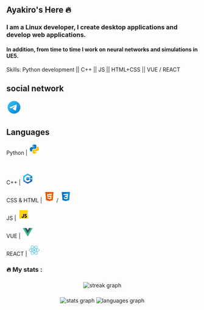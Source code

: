 ## Ayakiro's Here 🔥
### I am a Linux developer, I create desktop applications and develop web applications.
#### In addition, from time to time I work on neural networks and simulations in UE5.

Skills: Python development || C++ || JS || HTML+CSS || VUE / REACT 


## social network
<a href="https://t.me/Ayakiro">
  <img src="image.png" width="40" height="40" alt="Telegram">
</a>

## Languages
<p> Python |  <img src="python.svg" width="30" height="30" alt="python"> </p> 
<br>
<p> C++ |  <img src="cpp.svg" width="30" height="30" alt="python"> </p>
<p> CSS & HTML |  <img src="html.svg" width="30" height="30" alt="python"> / <img src="css.svg" width="30" height="30" alt="python"> </p> 
<p> JS |  <img src="js.svg" width="30" height="30" alt="python"> </p> 
<p> VUE |  <img src="vue.svg" width="30" height="30" alt="python"> </p> 
<p> REACT |  <img src="react.svg" width="30" height="30" alt="python"> </p> 


<h3 align="left">🔥   My stats :</h3>

###

<div align="center">
  <img src="https://streak-stats.demolab.com?user=filimonovalexey&locale=en&mode=daily&theme=dark&hide_border=false&border_radius=5&order=3" height="220" alt="streak graph"  />
</div>

###

<div align="center">
  <img src="https://github-readme-stats.vercel.app/api?username=1Ayakiro1&hide_title=false&hide_rank=false&show_icons=true&include_all_commits=true&count_private=true&disable_animations=false&theme=dracula&locale=en&hide_border=false&order=1" height="150" alt="stats graph"  />
  <img src="https://github-readme-stats.vercel.app/api/top-langs?username=filimonovalexey&locale=en&hide_title=false&layout=compact&card_width=320&langs_count=5&theme=dracula&hide_border=false&order=2" height="150" alt="languages graph"  />
</div>

###


